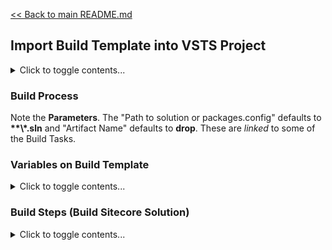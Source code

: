[<< Back to main README.md](../README.md)

## Import Build Template into VSTS Project

<details><summary>Click to toggle contents...</summary>

From a VSTS instance:

1. First, you need to get the **Project ID**.
   1. Log in to the VSTS project from a browser.
   2. Once authenticated, visit **https://\<VSTS Project URL\>/_apis/projects** in a browser window.
   3. This will output all current projects in **JSON** format. Look for the project with the proper **"Name"**, then find the corresponding **"id"** property, remember this. 
2. Navigate to the desired template in your local repository at `~\BuildTemplates\`
   1. For IaaS builds, use *sitecore.vsts.build.IaaS.json*
   2. For PaaS buidls, use *TBD*
3. Edit this **\*.json** file
4. Scroll all the way to the bottom and find the **"project"** property.
   1. Modify the **"id"** property to match the GUID you found in step **1** above.
5. Save your modified **\*.json** file.
6. From VSTS online, navigate to the Builds page (Page name: **Build pipelines**)
7. Click **"+ Import"**
8. Click **"Browse..."**
9. Click **"Import"**
10. When the build definition loads, it will require some attention.
    1. **Process**
       1. Change name: Remove **"-import"** from the end of the name. For example, **"Base Build"**.
	   2. Select the proper **"Agent queue"**. This will likely be **"Hosted VS2017"**.
    2. **Get sources**
       1. It _should_ automatically select the current projects **VSTS Git** repo when you select this task. If not, select the proper **source**.
	   2. Verify it is pulling from the proper branch, **master** by default.
11. Click **"Save & queue > Save"**
    1. No folder selection is required.
    2. No comment is required.
	
This build template assumed you will be using **TDS Classic** and enable **Update Packages** (preferrably of _Items Only_) for your deployment. It also assumes that the output of the TDS project (targeted Web Project) is used as the primary artifact to promote to all environments. _The TDS Classic output of the web project produces more consistent configuration transformations._

</details>

### Build Process

Note the **Parameters**. The "Path to solution or packages.config" defaults to **\*\*\\*.sln** and "Artifact Name" defaults to **drop**. These are *linked* to some of the Build Tasks.

### Variables on Build Template

<details><summary>Click to toggle contents...</summary>

#### BuildPlatform
*   Default Value: Any CPU
*   This will likely not change

#### BuildConfiguration
*   Default Value: Release
*   This is the Solution Configuration you are targeting for VSTS builds. Release is _preferred_, though another may be accurate for your instance.

#### CullProjectFiles
*   Default Value: False
*   Possible Values: True or False
*   This is used with GitDeltaDeploys. It reduces the number of files included in the output to only changed files depending on GitDeltaDeploy configuration.

#### EnableGitDeltaDeploy
*   Default Value: False
*   Possible Values: True or False
*   To use this setting, be sure to add the [GitDeltaDeploy NuGet package](https://www.nuget.org/packages/Hedgehog.TDS.BuildExtensions.GitDeltaDeploy/) to all TDS projects. 

#### LastDeploymentGitTagname
*   Default Value: "ProductionRelease"
*   This is the tag that GitDeltaDeploy will reference when it performs it's delta of items and files. It will only include changed items/files between the current build and the commit with this tag.

#### LastProductionReleaseCommitId
*   Default Value: (none)
*   Instead of using the **LastDeploymentGitTagname**, you may instead wish to target a specific commit. Note: You will need to update the MS Build arguments to use a commit id instead of a tag name.

#### system.debug
*   Default Value: true
*   Possible Values: true or false
*   If true, this increases the verbosity of the build log output.

#### TDS_Key
*   Value: "KEY"
*   Enter your organizations TDS Classic Key in this field to allow the build server to perform a build via TDS Classic.

#### TDS_OWNER
*   Value: "OWNER"
*   Enter your organizations TDS Classic Owner in this field to allow the build server to perform a build via TDS Classic.

</details>

### Build Steps (Build Sitecore Solution)

<details><summary>Click to toggle contents...</summary>

#### Download GeekHive Scripts
*   Fields: No fields require attention.
*   This is an inline PowerShell script that pulls down the contents of https://github.com/GeekHive/SitecoreVSTS for use on the build. This step is **critical** if you wish to use these scripts further in the process: in further Build Steps or with the templated [Release Task Groups](ReleaseTaskGroups/README.md).

#### NuGet restore \*\*\\*.sln
*   Fields: Likely that no fields require attention.
*   This pulls in all NuGet packages based on the individual **packages.config** files referenced by each project.

#### Build solution \*\*\\.sln
*   Fields: 
    *   Visual Studio Version
	    *   Default Value: Visual Studio 2017
	    *   If you are building our your project on an earlier version, update to be correct.
	*   MSBuild Arguments
	    *   Default Value: /p:OutDir=$(Build.ArtifactStagingDirectory) /p:SkipInvalidConfigurations=true /p:LastDeploymentGitTagName=$(LastDeploymentGitTagName) /p:CustomGitDeltaDeploy=$(EnableGitDeltaDeploy) /p:CullProjectFiles=$(CullProjectFiles)
		*   Most of the arguments are driven by Build Variables, but you may want to modify "LastDeploymentGitTagName=$(LastDeploymentGitTagName)" if you instead choose to use "LastDeploymentGitCommitID=&(LastProductionReleaseCommitId)" instead and then update the Build Variable "LastProductionReleaseCommitId". If GitDeltaDeploy is not used, clear the LastDeployment* variables values and set "EnableGitDeltaDeploy" to "False".
*   This task builds the solution. Note, we typically rely on the output of the TDS project that points to the primary Web Project as our promoted build output.

#### Delete files from $(Build.ArtifactStagingDirectory)
*   Fields: 
    *   Contents
	    *   Default Value: *.dll *.pdb *.config *.xml App_Config
	    *   Enter the files you wish to remove from the promoted build artifact.
*   This task simply cuts down on the size of the promoted artifact. It isn't critical, but makes for a more slimmed down artifact.

#### Remove Files From TDS Package
*   Fields: 
    *   Script Path
	    *   Default Value: $(Build.ArtifactStagingDirectory)\SitecoreVSTS\Scripts\Build\Remove TDS Files\RemoveFiles.ps1
	    *   The path to the **RemoveFiles.ps1** script. 
		*   **Note: if the "Download GeekHive Scripts" task is used, this field does not need to be modified.
	*   Arguments
	    *   Default Value: -pathToPackages "$(Build.ArtifactStagingDirectory)\_Packages\TDS.Project"
		*   Modify the **TDS.Project** portion of the Arguments field to point to the relevant TDS Project.
*   You will likely have 1 or more of  these tasks. One is required for each TDS project unless a bundling is configured.

#### Publish Artifact: drop
*   Fields: Likely that no fields require attention.
*   This step promotes the artifacts to VSTS cloud for later consumption by Release Tasks, per environment.

</details>